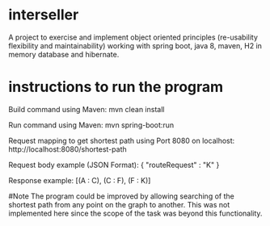# interseller

A project to exercise and implement object oriented principles (re-usability flexibility and maintainability) working with spring boot, java 8, maven, H2 in memory database and hibernate.

# instructions to run the program

Build command using Maven:
      mvn clean install


Run command using Maven:
      mvn spring-boot:run


Request mapping to get shortest path using Port 8080 on localhost:
      http://localhost:8080/shortest-path


Request body example (JSON Format):
      {
          "routeRequest" : "K"
      }


Response example:
      [(A : C), (C : F), (F : K)]
      
#Note
The program could be improved by allowing searching of the shortest path from any point on the graph to another. This was not implemented here since the scope of the task was beyond this functionality.
